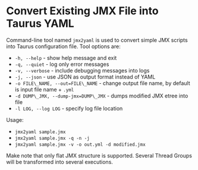 # Convert Existing JMX File into Taurus YAML

Command-line tool named `jmx2yaml` is used to convert simple JMX scripts into Taurus configuration file. Tool options are:

  - `-h, --help` - show help message and exit
  - `-q, --quiet` - log only error messages
  - `-v, --verbose` - include debugging messages into logs
  - `-j, --json` - use JSON as output format instead of YAML
  - `-o FILE\_NAME, --out=FILE\_NAME` - change output file name, by default is input file name + `.yml`
  - `-d DUMP\_JMX, --dump-jmx=DUMP\_JMX` - dumps modified JMX etree into file
  - `-l LOG, --log LOG` - specify log file location

Usage:
  - `jmx2yaml sample.jmx`
  - `jmx2yaml sample.jmx -q -n -j` 
  - `jmx2yaml sample.jmx -v -o out.yml -d modified.jmx` 

Make note that only flat JMX structure is supported. Several Thread Groups will be transformed into several executions. 
